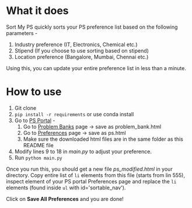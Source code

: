 # What it does
Sort My PS quickly sorts your PS preference list based on the following parameters - 
1. Industry preference (IT, Electronics, Chemical etc.)
2. Stipend (If you choose to use sorting based on stipend)
3. Location preference (Bangalore, Mumbai, Chennai etc.)

Using this, you can update your entire preference list in less than a minute.

# How to use
1. Git clone
2. `pip install -r requirements` or use conda install
3. Go to [PS Portal](http://psd.bits-pilani.ac.in/Login.aspx) -
    1. Go to [Problem Banks](http://psd.bits-pilani.ac.in/Student/ViewActiveStationProblemBankData.aspx) page -> save as problem_bank.html
    2. Go to [Preferences](http://psd.bits-pilani.ac.in/Student/StudentStationPreference.aspx) page -> save as ps.html
    3. Make sure the downloaded html files are in the same folder as this README file
4. Modify lines 9 to 18 in _main.py_ to adjust your preference.
5. Run `python main.py`

Once you run this, you should get a new file _ps_modified.html_ in your directory. Copy entire list of `li` elements from this file (starts from lin 555), inspect element of your PS portal Preferences page and replace the `li` elements (found inside `ul` with id='sortable_nav'). 

Click on **Save All Preferences** and you are done!

